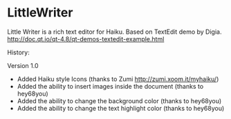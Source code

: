 # LittleWriter
Little Writer is a rich text editor for Haiku. Based on TextEdit demo by Digia.
http://doc.qt.io/qt-4.8/qt-demos-textedit-example.html

History:

Version 1.0
- Added Haiku style Icons (thanks to Zumi http://zumi.xoom.it/myhaiku/)
- Added the ability to insert images inside the document (thanks to hey68you)
- Added the ability to change the background color (thanks to hey68you)
- Added the ability to change the text highlight color (thanks to hey68you)

